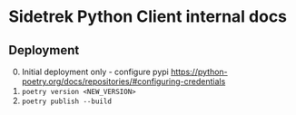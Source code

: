 # Sidetrek Python Client internal docs

## Deployment

0. Initial deployment only - configure pypi https://python-poetry.org/docs/repositories/#configuring-credentials
1. `poetry version <NEW_VERSION>`
2. `poetry publish --build`